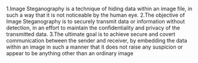 1.Image Steganography is a technique of hiding data within an image file, in such a way that it is not noticeable by the human eye.
2.The objective of Image Steganography is to securely transmit data or information without detection, in an effort to maintain the confidentiality and privacy of the transmitted data.
3.The ultimate goal is to achieve secure and covert communication between the sender and receiver, by embedding the data within an image in such a manner that it does not raise any suspicion or appear to be anything other than an ordinary image
